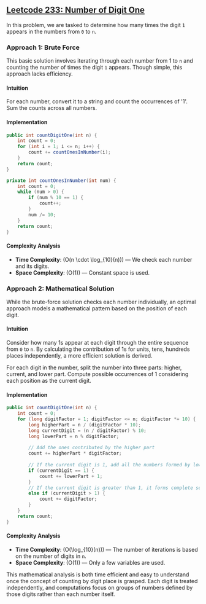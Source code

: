 ## [Leetcode 233: Number of Digit One](https://leetcode.com/problems/number-of-digit-one/)

In this problem, we are tasked to determine how many times the digit `1` appears in the numbers from `0` to `n`.

### Approach 1: Brute Force

This basic solution involves iterating through each number from 1 to `n` and counting the number of times the digit `1` appears. Though simple, this approach lacks efficiency.

#### Intuition

For each number, convert it to a string and count the occurrences of '1'. Sum the counts across all numbers.

#### Implementation

```java
public int countDigitOne(int n) {
    int count = 0;
    for (int i = 1; i <= n; i++) {
        count += countOnesInNumber(i);
    }
    return count;
}

private int countOnesInNumber(int num) {
    int count = 0;
    while (num > 0) {
        if (num % 10 == 1) {
            count++;
        }
        num /= 10;
    }
    return count;
}
```

#### Complexity Analysis

- **Time Complexity**: \(O(n \cdot \log_{10}(n))\) — We check each number and its digits.
- **Space Complexity**: \(O(1)\) — Constant space is used.

### Approach 2: Mathematical Solution

While the brute-force solution checks each number individually, an optimal approach models a mathematical pattern based on the position of each digit.

#### Intuition

Consider how many 1s appear at each digit through the entire sequence from `0` to `n`. By calculating the contribution of 1s for units, tens, hundreds places independently, a more efficient solution is derived.

For each digit in the number, split the number into three parts: higher, current, and lower part. Compute possible occurrences of 1 considering each position as the current digit.

#### Implementation

```java
public int countDigitOne(int n) {
    int count = 0;
    for (long digitFactor = 1; digitFactor <= n; digitFactor *= 10) {
        long higherPart = n / (digitFactor * 10);
        long currentDigit = (n / digitFactor) % 10;
        long lowerPart = n % digitFactor;
        
        // Add the ones contributed by the higher part
        count += higherPart * digitFactor;
        
        // If the current digit is 1, add all the numbers formed by lower digits + 1
        if (currentDigit == 1) {
            count += lowerPart + 1;
        } 
        // If the current digit is greater than 1, it forms complete sets of 0 to 9, hence add the whole digitFactor
        else if (currentDigit > 1) {
            count += digitFactor;
        }
    }
    return count;
}
```

#### Complexity Analysis

- **Time Complexity**: \(O(\log_{10}(n))\) — The number of iterations is based on the number of digits in `n`.
- **Space Complexity**: \(O(1)\) — Only a few variables are used.

This mathematical analysis is both time efficient and easy to understand once the concept of counting by digit place is grasped. Each digit is treated independently, and computations focus on groups of numbers defined by those digits rather than each number itself.

